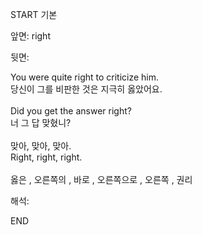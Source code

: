 START
기본

앞면:
right


뒷면:
<div>You were quite right to criticize him. </div><div>당신이 그를 비판한 것은 지극히 옳았어요.</div><div><br></div><div><div>Did you get the answer right? </div><div>너 그 답 맞혔니?</div></div><div><br></div><div><div><div>맞아, 맞아, 맞아.</div></div><div><div>Right, right, right.</div></div></div><div><br></div><div>옳은 , 오른쪽의 , 바로 , 오른쪽으로 , 오른쪽 , 권리</div>


해석:
<!--ID: 1746614454575-->
END